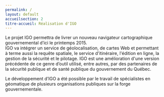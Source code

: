 ```yaml
---
permalink: /
layout: default
accueilsection: 2
titre-accueil: Réalisation d'IGO
---
```


Le projet IGO permettra de livrer un nouveau navigateur cartographique gouvernemental d’ici le printemps 2015.  
IGO va intégrer un service de géolocalisation, de cartes Web et permettant à terme aussi la requête spatiale, le service d'itinéraire, l'édition en ligne, la gestion de la sécurité et le pilotage. 
IGO est une amélioration d'une version précédente de ce genre d’outil utilisé, entre autres, par des partenaires de la sécurité publique et de santé publique du gouvernement du Québec.

Le développement d’IGO a été possible par le travail de spécialistes en géomatique de plusieurs organisations publiques sur la forge gouvernementale. 
